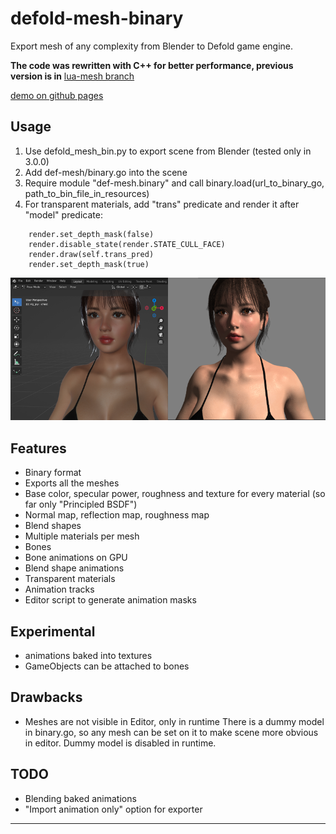 # defold-mesh-binary
Export mesh of any complexity from Blender to Defold game engine.

**The code was rewritten with C++ for better performance, previous version is in** [lua-mesh branch](https://github.com/abadonna/defold-mesh-binary/tree/lua-mesh)

[demo on github pages](https://abadonna.github.io/defold-mesh-binary/)

## Usage
1. Use defold_mesh_bin.py to export scene from Blender (tested only in 3.0.0)
2. Add def-mesh/binary.go into the scene
3. Require module "def-mesh.binary" and call binary.load(url_to_binary_go, path_to_bin_file_in_resources)
4. For transparent materials, add "trans" predicate and render it after "model" predicate:
```` 
	render.set_depth_mask(false)
	render.disable_state(render.STATE_CULL_FACE)
	render.draw(self.trans_pred)
	render.set_depth_mask(true)
```` 

![pcss](https://github.com/abadonna/defold-mesh-binary/blob/main/sample.png)

## Features
* Binary format
* Exports all the meshes
* Base color, specular power, roughness and texture for every material (so far only "Principled BSDF")
* Normal map, reflection map, roughness map
* Blend shapes
* Multiple materials per mesh
* Bones
* Bone animations on GPU
* Blend shape animations
* Transparent materials
* Animation tracks
* Editor script to generate animation masks

## Experimental
* animations baked into textures
* GameObjects can be attached to bones

## Drawbacks
* Meshes are not visible in Editor, only in runtime
There is a dummy model in binary.go, so any mesh can be set on it to make scene more obvious in editor. Dummy model is disabled in runtime. 


## TODO
* Blending baked animations
* "Import animation only" option for exporter

---